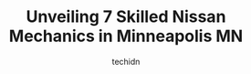 ---
layout: ampstory
image: https://images.unsplash.com/photo-1471479917193-f00955256257?ixlib=rb-4.0.3&ixid=MnwxMjA3fDB8MHxwaG90by1wYWdlfHx8fGVufDB8fHx8&auto=format&fit=crop&w=640&h=853&q=80
author: techidn
featured: false
description: If youre in need of trustworthy and skilled Nissan Mechanic in Minneapolis MN, USA, youll be pleased to discover the 7 best Nissan Mechanic in town. Their expertise and commitment to custo
title: Unveiling 7 Skilled Nissan Mechanics in Minneapolis MN
cover:
   title: Unveiling 7 Skilled Nissan Mechanics in Minneapolis MN
   subtitle: Rickpate
   background: https://images.unsplash.com/photo-1471479917193-f00955256257?ixlib=rb-4.0.3&ixid=MnwxMjA3fDB8MHxwaG90by1wYWdlfHx8fGVufDB8fHx8&auto=format&fit=crop&w=640&h=853&q=80

pages: 
 - layout: thirds
   top: <h1>#1 Honest-1 Auto Care</h1>
   bottom: "<p>I was impressed with this auto shop. The mechanic let me see and listen to the problem with my car before he did the repairs. The guys in the office were very friendly an</p>"
   background: https://www.knot35.com/toplist/wp-content/uploads/2023/06/best-nissan-mechanic-1-in-minneapolis-mn-1685838718.jpeg
   backgroundblur: true
 - layout: thirds
   top: <h1>#2 Nghias Automotive Services Center</h1>
   bottom: "<p>2525 N 42nd Ave, Minneapolis, MN 55412, United States</p>"
   background: https://www.knot35.com/toplist/wp-content/uploads/2023/06/best-nissan-mechanic-2-in-minneapolis-mn-1685838718.jpeg
   cta:
      link: https://www.knot35.com/toplist/unveiling-7-skilled-nissan-mechanics-in-minneapolis-mn/
      text: Unveiling 7 Skilled Nissan Mechanics in Minneapolis MN
 - layout: thirds
   top: <h1>#3 Alexanders Import Auto Repair</h1>
   bottom: "<p>2904 E 35th St, Minneapolis, MN 55406, United States</p>"
   background: https://www.knot35.com/toplist/wp-content/uploads/2023/06/best-nissan-mechanic-3-in-minneapolis-mn-1685838719.jpeg
   cta:
      link: https://www.knot35.com/toplist/unveiling-7-skilled-nissan-mechanics-in-minneapolis-mn/
      text: Unveiling 7 Skilled Nissan Mechanics in Minneapolis MN
 - layout: thirds
   top: <h1>#4 DJ Foreign Auto Care</h1>
   bottom: "<p>2626 University Ave NE, Minneapolis, MN 55418, United States</p>"
   background: https://images.unsplash.com/photo-1567360425618-1594206637d2?ixlib=rb-4.0.3&ixid=MnwxMjA3fDB8MHxwaG90by1wYWdlfHx8fGVufDB8fHx8&auto=format&fit=crop&w=640&h=853&q=80
   cta:
      link: https://www.knot35.com/toplist/unveiling-7-skilled-nissan-mechanics-in-minneapolis-mn/
      text: Unveiling 7 Skilled Nissan Mechanics in Minneapolis MN
 - layout: thirds
   top: <h1>#5 Wilsons Auto World</h1>
   bottom: "<p>1850 New Brighton Blvd, Minneapolis, MN 55418, United States</p>"
   background: https://images.unsplash.com/photo-1489694553447-4c9339da310d?ixlib=rb-4.0.3&ixid=MnwxMjA3fDB8MHxwaG90by1wYWdlfHx8fGVufDB8fHx8&auto=format&fit=crop&w=640&h=853&q=80
   cta:
      link: https://www.knot35.com/toplist/unveiling-7-skilled-nissan-mechanics-in-minneapolis-mn/
      text: Unveiling 7 Skilled Nissan Mechanics in Minneapolis MN
 - layout: thirds
   top: <h1>#6 Action Auto Systems</h1>
   bottom: "<p>2328 E 38th St, Minneapolis, MN 55406, United States</p>"
   background: https://images.unsplash.com/photo-1527067829737-402993088e6b?ixlib=rb-4.0.3&ixid=MnwxMjA3fDB8MHxwaG90by1wYWdlfHx8fGVufDB8fHx8&auto=format&fit=crop&w=640&h=853&q=80
   cta:
      link: https://www.knot35.com/toplist/unveiling-7-skilled-nissan-mechanics-in-minneapolis-mn/
      text: Unveiling 7 Skilled Nissan Mechanics in Minneapolis MN
 - layout: thirds
   top: <h1>#7 Good Carma</h1>
   bottom: "<p>614 NE Lowry Ave, Minneapolis, MN 55418, United States</p>"
   background: https://images.unsplash.com/photo-1609083590460-7b8cc0ca65f8?ixlib=rb-4.0.3&ixid=MnwxMjA3fDB8MHxwaG90by1wYWdlfHx8fGVufDB8fHx8&auto=format&fit=crop&w=640&h=853&q=80
   cta:
      link: https://www.knot35.com/toplist/unveiling-7-skilled-nissan-mechanics-in-minneapolis-mn/
      text: Unveiling 7 Skilled Nissan Mechanics in Minneapolis MN
 - layout: thirds
   middle: Continue reading...
   background: https://images.unsplash.com/photo-1608501821300-4f99e58bba77?ixlib=rb-4.0.3&ixid=MnwxMjA3fDB8MHxwaG90by1wYWdlfHx8fGVufDB8fHx8&auto=format&fit=crop&w=640&h=853&q=80
   cta:
      link: https://www.knot35.com/toplist/unveiling-7-skilled-nissan-mechanics-in-minneapolis-mn/
      text: Unveiling 7 Skilled Nissan Mechanics in Minneapolis MN
      
---